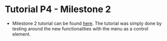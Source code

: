 # Tutorial P4 - Milestone 2

* Milestone 2 tutorial can be found [here](Documentation/Milestone2.md). The tutorial was simply done by testing around the new functionalities with the menu as a control element.
